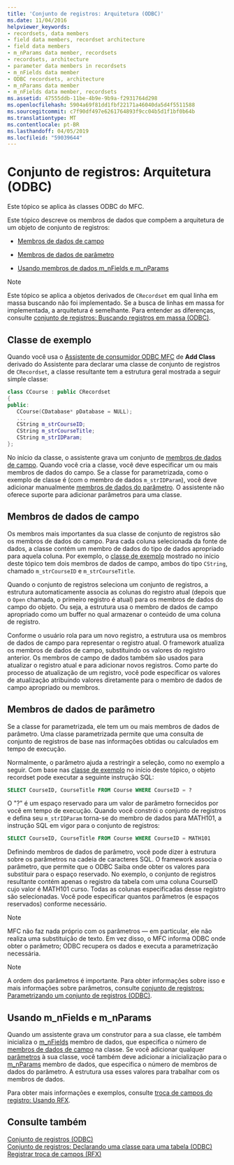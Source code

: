 ```yaml
---
title: 'Conjunto de registros: Arquitetura (ODBC)'
ms.date: 11/04/2016
helpviewer_keywords:
- recordsets, data members
- field data members, recordset architecture
- field data members
- m_nParams data member, recordsets
- recordsets, architecture
- parameter data members in recordsets
- m_nFields data member
- ODBC recordsets, architecture
- m_nParams data member
- m_nFields data member, recordsets
ms.assetid: 47555ddb-11be-4b9e-9b9a-f2931764d298
ms.openlocfilehash: 5904a69f81dd1fbf22171a46040da5d4f5511588
ms.sourcegitcommit: c7f90df497e6261764893f9cc04b5d1f1bf0b64b
ms.translationtype: MT
ms.contentlocale: pt-BR
ms.lasthandoff: 04/05/2019
ms.locfileid: "59039644"
---
```

# <a name="recordset-architecture-odbc"></a>Conjunto de registros: Arquitetura (ODBC)

Este tópico se aplica às classes ODBC do MFC.

Este tópico descreve os membros de dados que compõem a arquitetura de um objeto de conjunto de registros:

- [Membros de dados de campo](#_core_field_data_members)

- [Membros de dados de parâmetro](#_core_parameter_data_members)

- [Usando membros de dados m_nFields e m_nParams](#_core_using_m_nfields_and_m_nparams)

> [!NOTE]
>  Este tópico se aplica a objetos derivados de `CRecordset` em qual linha em massa buscando não foi implementado. Se a busca de linhas em massa for implementada, a arquitetura é semelhante. Para entender as diferenças, consulte [conjunto de registros: Buscando registros em massa (ODBC)](../../data/odbc/recordset-fetching-records-in-bulk-odbc.md).

##  <a name="_core_a_sample_class"></a> Classe de exemplo

Quando você usa o [Assistente de consumidor ODBC MFC](../../mfc/reference/adding-an-mfc-odbc-consumer.md) de **Add Class** derivado do Assistente para declarar uma classe de conjunto de registros de `CRecordset`, a classe resultante tem a estrutura geral mostrada a seguir simple classe:

```cpp
class CCourse : public CRecordset
{
public:
   CCourse(CDatabase* pDatabase = NULL);
   ...
   CString m_strCourseID;
   CString m_strCourseTitle;
   CString m_strIDParam;
};
```

No início da classe, o assistente grava um conjunto de [membros de dados de campo](#_core_field_data_members). Quando você cria a classe, você deve especificar um ou mais membros de dados do campo. Se a classe for parametrizada, como o exemplo de classe é (com o membro de dados `m_strIDParam`), você deve adicionar manualmente [membros de dados do parâmetro](#_core_parameter_data_members). O assistente não oferece suporte para adicionar parâmetros para uma classe.

##  <a name="_core_field_data_members"></a> Membros de dados de campo

Os membros mais importantes da sua classe de conjunto de registros são os membros de dados do campo. Para cada coluna selecionada da fonte de dados, a classe contém um membro de dados do tipo de dados apropriado para aquela coluna. Por exemplo, o [classe de exemplo](#_core_a_sample_class) mostrado no início deste tópico tem dois membros de dados de campo, ambos do tipo `CString`, chamado `m_strCourseID` e `m_strCourseTitle`.

Quando o conjunto de registros seleciona um conjunto de registros, a estrutura automaticamente associa as colunas do registro atual (depois que o `Open` chamada, o primeiro registro é atual) para os membros de dados do campo do objeto. Ou seja, a estrutura usa o membro de dados de campo apropriado como um buffer no qual armazenar o conteúdo de uma coluna de registro.

Conforme o usuário rola para um novo registro, a estrutura usa os membros de dados de campo para representar o registro atual. O framework atualiza os membros de dados de campo, substituindo os valores do registro anterior. Os membros de campo de dados também são usados para atualizar o registro atual e para adicionar novos registros. Como parte do processo de atualização de um registro, você pode especificar os valores de atualização atribuindo valores diretamente para o membro de dados de campo apropriado ou membros.

##  <a name="_core_parameter_data_members"></a> Membros de dados de parâmetro

Se a classe for parametrizada, ele tem um ou mais membros de dados de parâmetro. Uma classe parametrizada permite que uma consulta de conjunto de registros de base nas informações obtidas ou calculados em tempo de execução.

Normalmente, o parâmetro ajuda a restringir a seleção, como no exemplo a seguir. Com base nas [classe de exemplo](#_core_a_sample_class) no início deste tópico, o objeto recordset pode executar a seguinte instrução SQL:

```sql
SELECT CourseID, CourseTitle FROM Course WHERE CourseID = ?
```

O "?" é um espaço reservado para um valor de parâmetro fornecidos por você em tempo de execução. Quando você constrói o conjunto de registros e defina seu `m_strIDParam` torna-se do membro de dados para MATH101, a instrução SQL em vigor para o conjunto de registros:

```sql
SELECT CourseID, CourseTitle FROM Course WHERE CourseID = MATH101
```

Definindo membros de dados de parâmetro, você pode dizer à estrutura sobre os parâmetros na cadeia de caracteres SQL. O framework associa o parâmetro, que permite que o ODBC Saiba onde obter os valores para substituir para o espaço reservado. No exemplo, o conjunto de registros resultante contém apenas o registro da tabela com uma coluna CourseID cujo valor é MATH101 curso. Todas as colunas especificadas desse registro são selecionadas. Você pode especificar quantos parâmetros (e espaços reservados) conforme necessário.

> [!NOTE]
>  MFC não faz nada próprio com os parâmetros — em particular, ele não realiza uma substituição de texto. Em vez disso, o MFC informa ODBC onde obter o parâmetro; ODBC recupera os dados e executa a parametrização necessária.

> [!NOTE]
>  A ordem dos parâmetros é importante. Para obter informações sobre isso e mais informações sobre parâmetros, consulte [conjunto de registros: Parametrizando um conjunto de registros (ODBC)](../../data/odbc/recordset-parameterizing-a-recordset-odbc.md).

##  <a name="_core_using_m_nfields_and_m_nparams"></a> Usando m_nFields e m_nParams

Quando um assistente grava um construtor para a sua classe, ele também inicializa o [m_nFields](../../mfc/reference/crecordset-class.md#m_nfields) membro de dados, que especifica o número de [membros de dados de campo](#_core_field_data_members) na classe. Se você adicionar qualquer [parâmetros](#_core_parameter_data_members) à sua classe, você também deve adicionar a inicialização para o [m_nParams](../../mfc/reference/crecordset-class.md#m_nparams) membro de dados, que especifica o número de membros de dados do parâmetro. A estrutura usa esses valores para trabalhar com os membros de dados.

Para obter mais informações e exemplos, consulte [troca de campos do registro: Usando RFX](../../data/odbc/record-field-exchange-using-rfx.md).

## <a name="see-also"></a>Consulte também

[Conjunto de registros (ODBC)](../../data/odbc/recordset-odbc.md)<br/>
[Conjunto de registros: Declarando uma classe para uma tabela (ODBC)](../../data/odbc/recordset-declaring-a-class-for-a-table-odbc.md)<br/>
[Registrar troca de campos (RFX)](../../data/odbc/record-field-exchange-rfx.md)